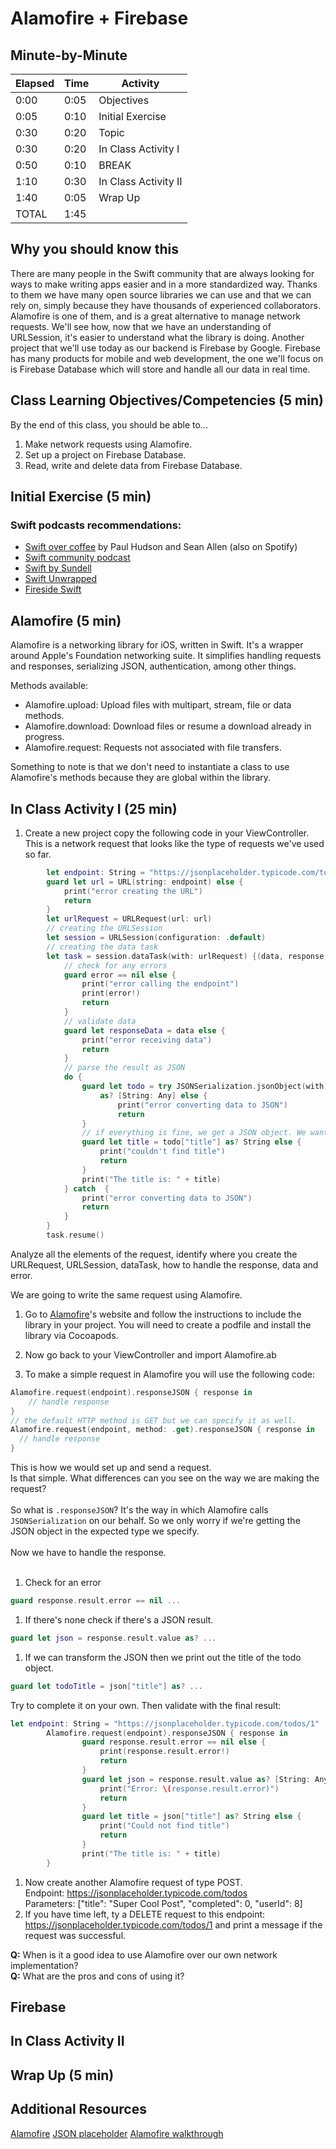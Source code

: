 # Alamofire + Firebase

## Minute-by-Minute

| **Elapsed** | **Time**  | **Activity**              |
| ----------- | --------- | ------------------------- |
| 0:00        | 0:05      | Objectives                |
| 0:05        | 0:10      | Initial Exercise          |
| 0:30        | 0:20      | Topic                     |
| 0:30        | 0:20      | In Class Activity I       |
| 0:50        | 0:10      | BREAK                     |
| 1:10        | 0:30      | In Class Activity II      |
| 1:40        | 0:05      | Wrap Up                   |
| TOTAL       | 1:45      |                           |

## Why you should know this

There are many people in the Swift community that are always looking for ways to make writing apps easier and in a more standardized way. Thanks to them we have many open source libraries we can use and that we can rely on, simply because they have thousands of experienced collaborators. Alamofire is one of them, and is a great alternative to manage network requests. We'll see how, now that we have an understanding of URLSession, it's easier to understand what the library is doing. Another project that we'll use today as our backend is Firebase by Google. Firebase has many products for mobile and web development, the one we'll focus on is Firebase Database which will store and handle all our data in real time.

## Class Learning Objectives/Competencies (5 min)

By the end of this class, you should be able to...
1. Make network requests using Alamofire.
1. Set up a project on Firebase Database.
1. Read, write and delete data from Firebase Database.

## Initial Exercise (5 min)

### Swift podcasts recommendations:
- [Swift over coffee](https://itunes.apple.com/us/podcast/swift-over-coffee/id1435076502?mt=2) by Paul Hudson and Sean Allen (also on Spotify)<br>
- [Swift community podcast](https://www.swiftcommunitypodcast.org)<br>
- [Swift by Sundell](https://www.swiftbysundell.com/podcast)<br>
- [Swift Unwrapped](https://spec.fm/podcasts/swift-unwrapped)<br>
- [Fireside Swift](https://www.firesideswift.com)

## Alamofire (5 min)

Alamofire is a networking library for iOS, written in Swift. It's a wrapper around Apple's Foundation networking suite. It simplifies handling requests and responses, serializing JSON, authentication, among other things.

Methods available:

- Alamofire.upload: Upload files with multipart, stream, file or data methods.
- Alamofire.download: Download files or resume a download already in progress.
- Alamofire.request: Requests not associated with file transfers.

Something to note is that we don't need to instantiate a class to use Alamofire's methods because they are global within the library.

## In Class Activity I (25 min)

1. Create a new project copy the following code in your ViewController. This is a network request that looks like the type of requests we've used so far.

```Swift
        let endpoint: String = "https://jsonplaceholder.typicode.com/todos/1"
        guard let url = URL(string: endpoint) else {
            print("error creating the URL")
            return
        }
        let urlRequest = URLRequest(url: url)
        // creating the URLSession
        let session = URLSession(configuration: .default)
        // creating the data task
        let task = session.dataTask(with: urlRequest) {(data, response, error) in
            // check for any errors
            guard error == nil else {
                print("error calling the endpoint")
                print(error!)
                return
            }
            // validate data
            guard let responseData = data else {
                print("error receiving data")
                return
            }
            // parse the result as JSON
            do {
                guard let todo = try JSONSerialization.jsonObject(with: responseData, options: [])
                    as? [String: Any] else {
                        print("error converting data to JSON")
                        return
                }
                // if everything is fine, we get a JSON object. We want to print the title of the todo object.
                guard let title = todo["title"] as? String else {
                    print("couldn't find title")
                    return
                }
                print("The title is: " + title)
            } catch  {
                print("error converting data to JSON")
                return
            }
        }
        task.resume()
```
Analyze all the elements of the request, identify where you create the URLRequest, URLSession, dataTask, how to handle the response, data and error.

We are going to write the same request using Alamofire.

1. Go to [Alamofire](https://github.com/Alamofire/Alamofire)'s website and follow the instructions to include the library in your project. You will need to create a podfile and install the library via Cocoapods.

1. Now go back to your ViewController and import Alamofire.ab
1. To make a simple request in Alamofire you will use the following code:
```Swift
Alamofire.request(endpoint).responseJSON { response in
    // handle response
}
// the default HTTP method is GET but we can specify it as well.
Alamofire.request(endpoint, method: .get).responseJSON { response in
  // handle response
}
```
This is how we would set up and send a request.<br>
Is that simple. What differences can you see on the way we are making the request?<br><br>
So what is `.responseJSON`? It's the way in which Alamofire calls `JSONSerialization` on our behalf. So we only worry if we're getting the JSON object in the expected type we specify.
<br><br>Now we have to handle the response.<br><br>
1. Check for an error
```Swift
guard response.result.error == nil ...
```
1. If there's none check if there's a JSON result.
```Swift
guard let json = response.result.value as? ...
```
1. If we can transform the JSON then we print out the title of the todo object.
```Swift
guard let todoTitle = json["title"] as? ...
```
Try to complete it on your own. Then validate with the final result:
```Swift
let endpoint: String = "https://jsonplaceholder.typicode.com/todos/1"
        Alamofire.request(endpoint).responseJSON { response in
                guard response.result.error == nil else {
                    print(response.result.error!)
                    return
                }
                guard let json = response.result.value as? [String: Any] else {
                    print("Error: \(response.result.error)")
                    return
                }
                guard let title = json["title"] as? String else {
                    print("Could not find title")
                    return
                }
                print("The title is: " + title)
        }
```
1. Now create another Alamofire request of type POST. <br>
Endpoint: https://jsonplaceholder.typicode.com/todos <br>
Parameters: ["title": "Super Cool Post", "completed": 0, "userId": 8]
1. If you have time left, ty a DELETE request to this endpoint: https://jsonplaceholder.typicode.com/todos/1 and print a message if the request was successful.

**Q:** When is it a good idea to use Alamofire over our own network implementation?<br>
**Q:** What are the pros and cons of using it?
## Firebase

## In Class Activity II

## Wrap Up (5 min)

## Additional Resources
[Alamofire](https://github.com/Alamofire/Alamofire)
[JSON placeholder](https://jsonplaceholder.typicode.com)
[Alamofire walkthrough](https://grokswift.com/rest-with-alamofire-swiftyjson/)
